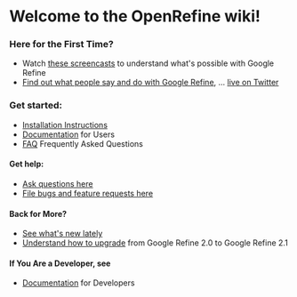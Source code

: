 # Welcome to the OpenRefine wiki!

### Here for the First Time?
* Watch [these screencasts](http://code.google.com/p/google-refine/wiki/Screencasts) to understand what's possible with Google Refine
* [Find out what people say and do with Google Refine](http://code.google.com/p/google-refine/wiki/WhatPeopleSay), ... [live on Twitter](http://refine-gadgets.stefanomazzocchi.user.dev.freebaseapps.com/twitter_tracker_view)

### Get started:
* [Installation Instructions](http://code.google.com/p/google-refine/wiki/InstallationInstructions)
* [Documentation](https://github.com/OpenRefine/OpenRefine/wiki/Documentation-For-Users) for Users
* [FAQ](https://github.com/OpenRefine/OpenRefine/wiki/FAQ) Frequently Asked Questions

#### Get help:
* [Ask questions here](http://groups.google.com/group/google-refine/)
* [File bugs and feature requests here](https://github.com/OpenRefine/OpenRefine/issues)

#### Back for More?

* [See what's new lately](http://code.google.com/p/google-refine/wiki/WhatsNew)
* [Understand how to upgrade](http://code.google.com/p/google-refine/wiki/BackUpGoogleRefineData) from Google Refine 2.0 to Google Refine 2.1

#### If You Are a Developer, see

* [Documentation](https://github.com/OpenRefine/OpenRefine/wiki/Documentation-For-Developers) for Developers